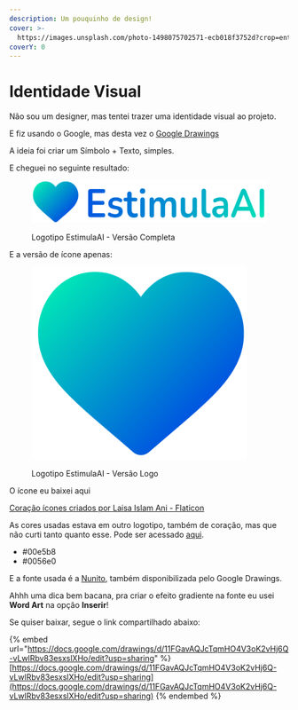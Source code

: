 ```yaml
---
description: Um pouquinho de design!
cover: >-
  https://images.unsplash.com/photo-1498075702571-ecb018f3752d?crop=entropy&cs=srgb&fm=jpg&ixid=M3wxOTcwMjR8MHwxfHNlYXJjaHwxfHx2aXN1YWwlMjBkZXNpZ258ZW58MHx8fHwxNzE1MjkyMTg1fDA&ixlib=rb-4.0.3&q=85
coverY: 0
---
```


# Identidade Visual

Não sou um designer, mas tentei trazer uma identidade visual ao projeto.

E fiz usando o Google, mas desta vez o [Google Drawings](https://docs.google.com/drawings/)

A ideia foi criar um Símbolo + Texto, simples.

E cheguei no seguinte resultado:

<figure><img src="../.gitbook/assets/logo_estimulaai.png" alt=""><figcaption><p>Logotipo EstimulaAI - Versão Completa</p></figcaption></figure>

E a versão de ícone apenas:

<figure><img src="../.gitbook/assets/logo_estimulaai_min.svg" alt=""><figcaption><p>Logotipo EstimulaAI - Versão Logo</p></figcaption></figure>

O ícone eu baixei aqui

[Coração ícones criados por Laisa Islam Ani - Flaticon](https://www.flaticon.com/br/icones-gratis/coracao)

As cores usadas estava em outro logotipo, também de coração, mas que não curti tanto quanto esse. Pode ser acessado [aqui](https://www.flaticon.com/br/icone-gratis/coracao\_5249243?term=cora%C3%A7%C3%A3o\&page=1\&position=2\&origin=search\&related\_id=5249243).

* \#00e5b8
* \#0056e0

E a fonte usada é a [Nunito](https://fonts.google.com/specimen/Nunito), também disponibilizada pelo Google Drawings.

Ahhh uma dica bem bacana, pra criar o efeito gradiente na fonte eu usei **Word Art** na opção **Inserir**!

Se quiser baixar, segue o link compartilhado abaixo:

{% embed url="https://docs.google.com/drawings/d/11FGavAQJcTqmHO4V3oK2vHj6Q-vLwlRbv83esxslXHo/edit?usp=sharing" %}
[https://docs.google.com/drawings/d/11FGavAQJcTqmHO4V3oK2vHj6Q-vLwlRbv83esxslXHo/edit?usp=sharing](https://docs.google.com/drawings/d/11FGavAQJcTqmHO4V3oK2vHj6Q-vLwlRbv83esxslXHo/edit?usp=sharing)
{% endembed %}
